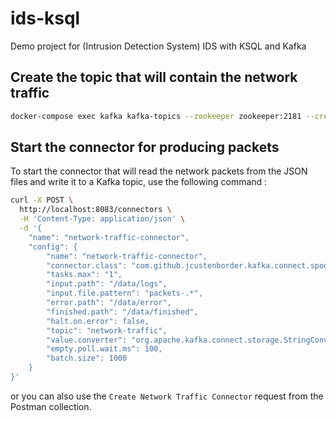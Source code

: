 # ids-ksql
Demo project for (Intrusion Detection System) IDS with KSQL and Kafka


## Create the topic that will contain the network traffic

```bash
docker-compose exec kafka kafka-topics --zookeeper zookeeper:2181 --create --topic network-traffic --partitions 1 --replication-factor 1
``` 

## Start the connector for producing packets
To start the connector that will read the network packets from the JSON files and write it to a Kafka topic, use the following command :
```bash
curl -X POST \
  http://localhost:8083/connectors \
  -H 'Content-Type: application/json' \
  -d '{
    "name": "network-traffic-connector",
    "config": {
        "name": "network-traffic-connector",
        "connector.class": "com.github.jcustenborder.kafka.connect.spooldir.SpoolDirSchemaLessJsonSourceConnector",
        "tasks.max": "1",
        "input.path": "/data/logs",
        "input.file.pattern": "packets-.*",
        "error.path": "/data/error",
        "finished.path": "/data/finished",
        "halt.on.error": false,
        "topic": "network-traffic",
        "value.converter": "org.apache.kafka.connect.storage.StringConverter",
        "empty.poll.wait.ms": 100,
        "batch.size": 1000
    }
}'
```

or you can also use the `Create Network Traffic Connector` request from the Postman collection.
